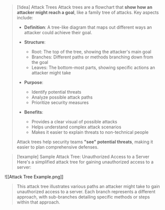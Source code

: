 

> [!idea] Attack Trees
> Attack trees are a flowchart that **show how an attacker might reach a goal**, like a family tree of attacks. Key aspects include:
> 
> - **Definition**: A tree-like diagram that maps out different ways an attacker could achieve their goal.
> 
> - **Structure**:
>   - Root: The top of the tree, showing the attacker's main goal
>   - Branches: Different paths or methods branching down from the goal
>   - Leaves: The bottom-most parts, showing specific actions an attacker might take
> 
> - **Purpose**:
>   - Identify potential threats
>   - Analyze possible attack paths
>   - Prioritize security measures
> 
> - **Benefits**:
>   - Provides a clear visual of possible attacks
>   - Helps understand complex attack scenarios
>   - Makes it easier to explain threats to non-technical people
> 
> Attack trees help security teams **"see" potential threats**, making it easier to plan comprehensive defenses.


> [!example] Sample Attack Tree: Unauthorized Access to a Server
> Here's a simplified attack tree for gaining unauthorized access to a server:
> 
![[Attack Tree Example.png]]
> 
> This attack tree illustrates various paths an attacker might take to gain unauthorized access to a server. Each branch represents a different approach, with sub-branches detailing specific methods or steps within that approach.

